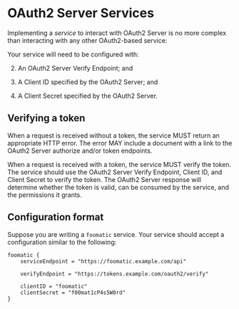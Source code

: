OAuth2 Server Services
======================

Implementing a *service* to interact with OAuth2 Server is no more complex than
interacting with any other OAuth2-based service:

Your service will need to be configured with:

2. An OAuth2 Server Verify Endpoint; and

4. A Client ID specified by the OAuth2 Server; and

5. A Client Secret specified by the OAuth2 Server.

Verifying a token
-----------------

When a request is received without a token, the service MUST return an
appropriate HTTP error. The error MAY include a document with a link to the
OAuth2 Server authorize and/or token endpoints.

When a request is received with a token, the service MUST verify the token. The
service should use the OAuth2 Server Verify Endpoint, Client ID, and Client
Secret to verify the token. The OAuth2 Server response will determine whether
the token is valid, can be consumed by the service, and the permissions it
grants.

Configuration format
--------------------

Suppose you are writing a `foomatic` service. Your service should accept
a configuration similar to the following:

````
foomatic {
    serviceEndpoint = "https://foomatic.example.com/api"

    verifyEndpoint = "https://tokens.example.com/oauth2/verify"

    clientID = "foomatic"
    clientSecret = "f00mat1cP4s5W0rd"
}
````

